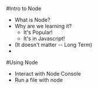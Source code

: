 #Intro to Node

* What is Node?
* Why are we learning it?
    * It's Popular!
    * It's in Javascript!
* (It doesn't matter -- Long Term)
* 

#Using Node

* Interact with Node Console
* Run a file with node